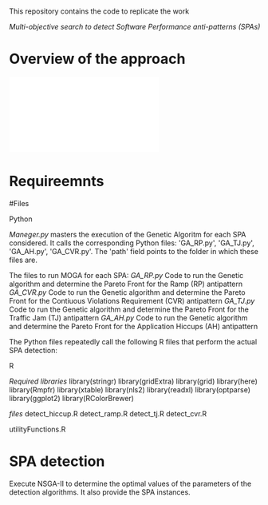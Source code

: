 
# 
This repository contains the code to replicate the work 

_Multi-objective search to detect Software Performance anti-patterns (SPAs)_
# Overview of the approach
![image](Approach.pdf)
# Requireemnts

#Files

Python

_Maneger.py_ masters the execution of the Genetic Algoritm for each SPA considered. 
It calls the corresponding Python files: 
'GA_RP.py', 'GA_TJ.py', 'GA_AH.py', 'GA_CVR.py'. 
The 'path' field points to the folder in which these files are.

The files to run MOGA for each SPA:
_GA_RP.py_ Code to run the Genetic algorithm and determine the Pareto Front for the Ramp (RP) antipattern
_GA_CVR.py_ Code to run the Genetic algorithm and determine the Pareto Front for the Contiuous Violations Requirement (CVR) antipattern
_GA_TJ.py_ Code to run the Genetic algorithm and determine the Pareto Front for the Traffic Jam (TJ) antipattern
_GA_AH.py_ Code to run the Genetic algorithm and determine the Pareto Front for the Application Hiccups (AH) antipattern


The Python files repeatedly call the following R files that perform the actual SPA detection:

R

_Required libraries_
library(stringr)
library(gridExtra)
library(grid)
library(here)
library(Rmpfr)
library(xtable)
library(nls2)
library(readxl)
library(optparse)
library(ggplot2)
library(RColorBrewer)

_files_
detect_hiccup.R
detect_ramp.R
detect_tj.R
detect_cvr.R


utilityFunctions.R

# SPA detection
Execute NSGA-II to determine the optimal values of the parameters of the detection algorithms. It also provide the SPA instances. 

